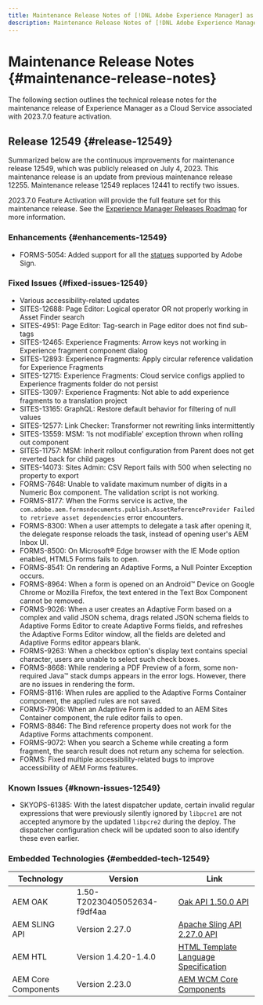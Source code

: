 ```yaml
---
title: Maintenance Release Notes of [!DNL Adobe Experience Manager] as a Cloud Service associated with 2023.7.0 feature activation.
description: Maintenance Release Notes of [!DNL Adobe Experience Manager] as a Cloud Service associated with 2023.7.0 feature activation.
---
```

# Maintenance Release Notes {#maintenance-release-notes}

The following section outlines the technical release notes for the maintenance release of Experience Manager as a Cloud Service associated with 2023.7.0 feature activation.

## Release 12549 {#release-12549}
 
Summarized below are the continuous improvements for maintenance release 12549, which was publicly released on July 4, 2023. This maintenance release is an update from previous maintenance release 12255. Maintenance release 12549 replaces 12441 to rectify two issues.

2023.7.0 Feature Activation will provide the full feature set for this maintenance release. See the [Experience Manager Releases Roadmap](https://experienceleague.adobe.com/docs/experience-manager-release-information/aem-release-updates/update-releases-roadmap.html) for more information.

### Enhancements {#enhancements-12549}

- FORMS-5054: Added support for all the [statues](https://opensource.adobe.com/acrobat-sign/acrobat_sign_events/webhookeventsagreements.html) supported by Adobe Sign. 

### Fixed Issues {#fixed-issues-12549}

- Various accessibility-related updates
- SITES-12688: Page Editor: Logical operator OR not properly working in Asset Finder search
- SITES-4951: Page Editor: Tag-search in Page editor does not find sub-tags
- SITES-12465: Experience Fragments: Arrow keys not working in Experience fragment component dialog
- SITES-12893: Experience Fragments: Apply circular reference validation for Experience Fragments
- SITES-12715: Experience Fragments: Cloud service configs applied to Experience fragments folder do not persist
- SITES-13097: Experience Fragments: Not able to add experience fragments to a translation project
- SITES-13165: GraphQL: Restore default behavior for filtering of null values
- SITES-12577: Link Checker: Transformer not rewriting links intermittently 
- SITES-13559: MSM: 'Is not modifiable' exception thrown when rolling out component
- SITES-11757: MSM: Inherit rollout configuration from Parent does not get reverted back for child pages
- SITES-14073: Sites Admin: CSV Report fails with 500 when selecting no property to export
- FORMS-7648: Unable to validate maximum number of digits in a  Numeric Box component. The validation script is not working.
- FORMS-8177: When the Forms service is active, the `com.adobe.aem.formsndocuments.publish.AssetReferenceProvider Failed to retrieve asset dependencies` error encounters.
- FORMS-8300: When a user attempts to delegate a task after opening it, the delegate response reloads the task, instead of opening user's AEM Inbox UI.
- FORMS-8500: On Microsoft&reg; Edge browser with the IE Mode option enabled, HTML5 Forms fails to open.
- FORMS-8541: On rendering an Adaptive Forms, a Null Pointer Exception occurs. 
- FORMS-8964: When a form is opened on an Android&trade; Device on Google Chrome or Mozilla Firefox, the text entered in the Text Box Component cannot be removed.
- FORMS-9026: When a user creates an Adaptive Form based on a complex and valid JSON schema, drags related JSON schema fields to Adaptive Forms Editor to create Adaptive Forms fields, and refreshes the Adaptive Forms Editor window, all the fields are deleted and Adaptive Forms editor appears blank. 
- FORMS-9263: When a checkbox option's display text contains special character, users are unable to select such check boxes. 
- FORMS-8668: While rendering a PDF Preview of a form, some non-required Java&trade; stack dumps appears in the error logs. However, there are no issues in rendering the form. 
- FORMS-8116: When rules are applied to the Adaptive Forms Container component, the applied rules are not saved. 
- FORMS-7906: When an Adaptive Form is added to an AEM Sites Container component, the rule editor fails to open.  
- FORMS-8846: The Bind reference property does not work for the Adaptive Forms attachments component.
- FORMS-9072: When you search a Scheme while creating a form fragment, the search result does not return any schema for selection. 
- FORMS: Fixed multiple accessibility-related bugs to improve accessibility of AEM Forms features.

### Known Issues {#known-issues-12549}

- SKYOPS-61385: With the latest dispatcher update, certain invalid regular expressions that were previously silently ignored by `libpcre1` are not accepted anymore by the updated `libpcre2` during the deploy. The dispatcher configuration check will be updated soon to also identify these even earlier.

### Embedded Technologies {#embedded-tech-12549}

|Technology|Version|Link|
|---|---|---|
|AEM OAK |1.50-T20230405052634-f9df4aa|[Oak API 1.50.0 API](https://www.javadoc.io/doc/org.apache.jackrabbit/oak-api/1.50.0/index.html)| 
|AEM SLING API |Version 2.27.0 |[Apache Sling API 2.27.0 API](https://www.javadoc.io/doc/org.apache.sling/org.apache.sling.api/latest/index.html)|
|AEM HTL|Version 1.4.20-1.4.0 |[HTML Template Language Specification](https://github.com/adobe/htl-spec)|
|AEM Core Components|Version 2.23.0|[AEM WCM Core Components](https://github.com/adobe/aem-core-wcm-components)|
